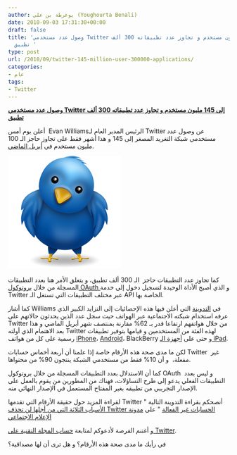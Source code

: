 ```yaml
---
author: يوغرطة بن علي (Youghourta Benali)
date: 2010-09-03 17:31:30+00:00
draft: false
title: 'وصول عدد مستخدمي Twitter إلى 145 مليون مستخدم و تجاوز عدد تطبيقاته 300 ألف
  تطبيق '
type: post
url: /2010/09/twitter-145-million-user-300000-applications/
categories:
- عام
tags:
- Twitter
---
```


**[وصول عدد مستخدمي Twitter إلى 145 مليون مستخدم و تجاوز عدد تطبيقاته 300 ألف تطبيق](https://www.it-scoop.com/2010/09/twitter-145-million-user-300000-applications)**




أعلن يوم أمس  Evan Williamsالرئيس المدير العام لـ Twitter عن وصول عدد مستخدمي شبكة التغريد المصغر إلى 145 و هذا أشهر فقط على تجاوز حاجز الـ 100 مليون مستخدم في [أبريل الماضي](https://www.it-scoop.com/2010/04/twitter-surpasses-100-million-user/).




[![](twitter.png)
](https://www.it-scoop.com/2010/09/twitter-145-million-user-300000-applications)


كما تجاوز عدد التطبيقات حاجز  الـ 300 ألف تطبيق، و يتعلق الأمر هنا بعدد التطبيقات المسجلة من خلال [بروتوكول OAuth ](https://www.it-scoop.com/2010/08/twitter-oauth-protocol/) و الذي أصبح الأداة الوحيدة لتسجيل دخول إلى خدمة Twitter عبر مختلف التطبيقات التي تستغل الـ API الخاصة بها.

كما أشار Williams في [التدوينة](http://blog.twitter.com/2010/09/evolving-ecosystem.html) التي أعلن فيها هذه الإحصائيات إلى التزايد الكبير الذي عرفه استخدام شبكته الاجتماعية عبر الهواتف حيث سجل عدد الذين يحدثون حالاتهم على Twitter من خلال هواتفهم ارتفاعا قدر بـ 62% مقارنة بمنتصف شهر أبريل الماضي و هذا بعد الاهتمام الذي أولته Twitter لهذه الفئة من المستخدمين و قيامها بتوفير تطبيقات رسمية على كل من هواتف [iPhone](https://www.it-scoop.com/2010/04/twitter-acquires-tweetie/)، [Android](https://www.it-scoop.com/2010/05/twitter-android-application/)، BlackBerry و حتى على [أجهزة الـ iPad](https://www.it-scoop.com/2010/09/twiiter-ipad/).

لكن ما مدى صحة هذه الأرقام خاصة إذا علمنا أن أربعة أخماس حسابات Twitter  غير مفعلة،  و أن 10% فقط من مستخدمي الشبكة ينتجون 90% من محتواها.

كما أن الاستدلال بعدد التطبيقات المسجلة من خلال بروتوكول OAuth  و ليس بعدد التطبيقات الفعلي يدعو إلى طرح التساؤلات، فهناك من المطورين من يقوم بالعمل على الإصدار التجريبي من تطبيقه بغير المفتاح المستعمل في الإصدار النهائي منه.

لقراءة المزيد حول حقيقة الأرقام التي تقدمها Twitter أنصحكم بقراءة التدوينة التالية " [الأسباب الثلاثة التي من أجلها لن تحذف Twitter الحسابات غير الفعالة](https://socialmedia4arab.com/2010/08/twitter-inactive-account/) " على [مدونة الإعلام الاجتماعي](https://socialmedia4arab.com/)

و أغتنم الفرصة لأدعوكم لمتابعة [حساب المجلة التقنية على Twitter](http://twitter.com/it_scoop_com).

في رأيك ما مدى صحة هذه الأرقام؟ و هل ترى أن لها مصداقية؟
